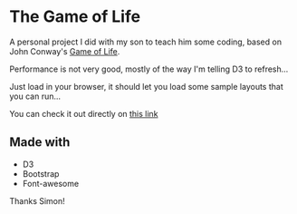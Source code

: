 # The Game of Life

A personal project I did with my son to teach him some coding, based on John Conway's [Game of Life](https://en.wikipedia.org/wiki/Conway%27s_Game_of_Life).

Performance is not very good, mostly of the way I'm telling D3 to refresh...

Just load in your browser, it should let you load some sample layouts that you can run...

You can check it out directly on [this link](https://yannouchou.github.io/game-of-life/)

## Made with

* D3
* Bootstrap
* Font-awesome

Thanks Simon!

